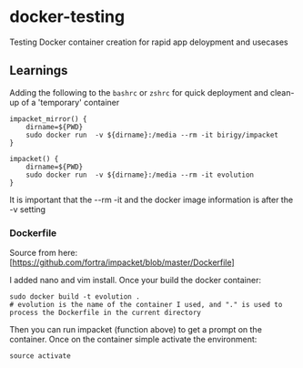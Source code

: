 # docker-testing
Testing Docker container creation for rapid app deloypment and usecases


## Learnings
Adding the following to the `bashrc` or `zshrc` for quick deployment and clean-up of a 'temporary' container

```shell
impacket_mirror() {
    dirname=${PWD}
    sudo docker run  -v ${dirname}:/media --rm -it birigy/impacket
}

impacket() {
    dirname=${PWD}
    sudo docker run  -v ${dirname}:/media --rm -it evolution
}

```

It is important that the --rm -it and the docker image information is after the -v setting

### Dockerfile
Source from here: [https://github.com/fortra/impacket/blob/master/Dockerfile]

I added nano and vim install.  Once your build the docker container:
``` shell
sudo docker build -t evolution .
# evolution is the name of the container I used, and "." is used to process the Dockerfile in the current directory
```
Then you can run impacket (function above) to get a prompt on the container.  Once on the container simple activate the environment:
```shell
source activate
```


